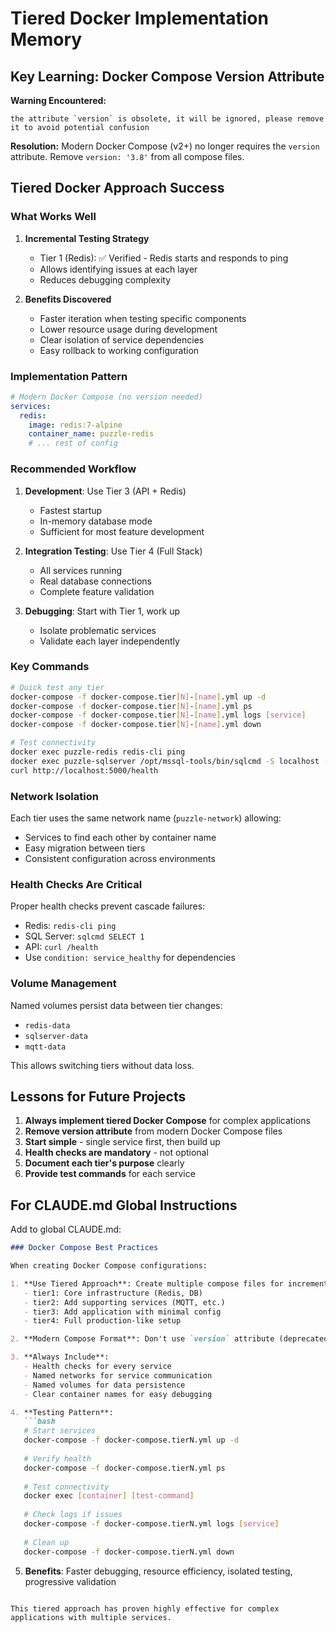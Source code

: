 # Tiered Docker Implementation Memory

## Key Learning: Docker Compose Version Attribute

**Warning Encountered:**
```
the attribute `version` is obsolete, it will be ignored, please remove it to avoid potential confusion
```

**Resolution:** Modern Docker Compose (v2+) no longer requires the `version` attribute. Remove `version: '3.8'` from all compose files.

## Tiered Docker Approach Success

### What Works Well

1. **Incremental Testing Strategy**
   - Tier 1 (Redis): ✅ Verified - Redis starts and responds to ping
   - Allows identifying issues at each layer
   - Reduces debugging complexity

2. **Benefits Discovered**
   - Faster iteration when testing specific components
   - Lower resource usage during development
   - Clear isolation of service dependencies
   - Easy rollback to working configuration

### Implementation Pattern

```yaml
# Modern Docker Compose (no version needed)
services:
  redis:
    image: redis:7-alpine
    container_name: puzzle-redis
    # ... rest of config
```

### Recommended Workflow

1. **Development**: Use Tier 3 (API + Redis)
   - Fastest startup
   - In-memory database mode
   - Sufficient for most feature development

2. **Integration Testing**: Use Tier 4 (Full Stack)
   - All services running
   - Real database connections
   - Complete feature validation

3. **Debugging**: Start with Tier 1, work up
   - Isolate problematic services
   - Validate each layer independently

### Key Commands

```bash
# Quick test any tier
docker-compose -f docker-compose.tier[N]-[name].yml up -d
docker-compose -f docker-compose.tier[N]-[name].yml ps
docker-compose -f docker-compose.tier[N]-[name].yml logs [service]
docker-compose -f docker-compose.tier[N]-[name].yml down

# Test connectivity
docker exec puzzle-redis redis-cli ping
docker exec puzzle-sqlserver /opt/mssql-tools/bin/sqlcmd -S localhost -U sa -P "YourStrong@Passw0rd" -Q "SELECT 1"
curl http://localhost:5000/health
```

### Network Isolation

Each tier uses the same network name (`puzzle-network`) allowing:
- Services to find each other by container name
- Easy migration between tiers
- Consistent configuration across environments

### Health Checks Are Critical

Proper health checks prevent cascade failures:
- Redis: `redis-cli ping`
- SQL Server: `sqlcmd SELECT 1`
- API: `curl /health`
- Use `condition: service_healthy` for dependencies

### Volume Management

Named volumes persist data between tier changes:
- `redis-data`
- `sqlserver-data`
- `mqtt-data`

This allows switching tiers without data loss.

## Lessons for Future Projects

1. **Always implement tiered Docker Compose** for complex applications
2. **Remove version attribute** from modern Docker Compose files
3. **Start simple** - single service first, then build up
4. **Health checks are mandatory** - not optional
5. **Document each tier's purpose** clearly
6. **Provide test commands** for each service

## For CLAUDE.md Global Instructions

Add to global CLAUDE.md:

```markdown
### Docker Compose Best Practices

When creating Docker Compose configurations:

1. **Use Tiered Approach**: Create multiple compose files for incremental testing
   - tier1: Core infrastructure (Redis, DB)
   - tier2: Add supporting services (MQTT, etc.)
   - tier3: Add application with minimal config
   - tier4: Full production-like setup

2. **Modern Compose Format**: Don't use `version` attribute (deprecated in Compose v2+)

3. **Always Include**:
   - Health checks for every service
   - Named networks for service communication
   - Named volumes for data persistence
   - Clear container names for easy debugging

4. **Testing Pattern**:
   ```bash
   # Start services
   docker-compose -f docker-compose.tierN.yml up -d
   
   # Verify health
   docker-compose -f docker-compose.tierN.yml ps
   
   # Test connectivity
   docker exec [container] [test-command]
   
   # Check logs if issues
   docker-compose -f docker-compose.tierN.yml logs [service]
   
   # Clean up
   docker-compose -f docker-compose.tierN.yml down
   ```

5. **Benefits**: Faster debugging, resource efficiency, isolated testing, progressive validation
```

This tiered approach has proven highly effective for complex applications with multiple services.